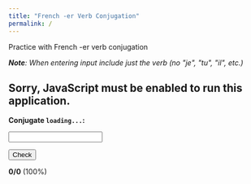 ```yaml
---
title: "French -er Verb Conjugation"
permalink: /
---
```


Practice with French -er verb conjugation

***Note**: When entering input include just the verb (no "je", "tu", "il", etc.)*

<h2 id="nosupport">Sorry, JavaScript must be enabled to run this application.</h2>
<script>
  document.getElementById("nosupport").style.display = "none";
</script>

<b>Conjugate <span id="prompt">`loading...`</span>:</b>

<input type="text" id="input"></input>

<button onclick="submit()" id="submit">Check</button>

<span id="score"><b>0/0</b> (100%)</span>

<script src="conjugate.js"></script>
<script src="verbs.js"></script>

<script>
  const prompt = document.getElementById("prompt");
  const input = document.getElementById("input");
  const submitButton = document.getElementById("submit");
  const score = document.getElementById("score");

  var correct = 0;
  var total = 0;

  var verb, pronoun;
  
  function randomElement(array) {
    return array[Math.floor(Math.random() * array.length)];
  }

  function next() {
    verb = randomElement(verbs);
    pronoun = randomElement(pronouns);
    prompt.innerHTML = `${pronoun} / ${verb}`;
    input.value = "";
    input.focus();
  }

  function submit() {
    userInput = input.value;

    const conjugated = erConjugate(verb, pronoun);

    total++;
    if (userInput.toLowerCase() === conjugated) {
      correct++;
      input.style.color = "green";
    } else {
      input.style.color = "red";
      input.value = conjugated;
    }
    score.innerHTML = `<b>${correct}/${total}</b> (${Math.round(correct / total * 100)}%)`;
    
    input.readOnly = true;
    submitButton.disabled = true;
    setTimeout(() => {
      input.style.color = "black";
      input.readOnly = false;
      submitButton.disabled = false;
      next();
    }, 1500);
  }

  next();
</script>

